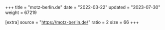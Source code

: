 +++
title = "motz-berlin.de"
date = "2022-03-22"
updated = "2023-07-30"
weight = 67219

[extra]
source = "https://motz-berlin.de/"
ratio = 2
size = 66
+++
